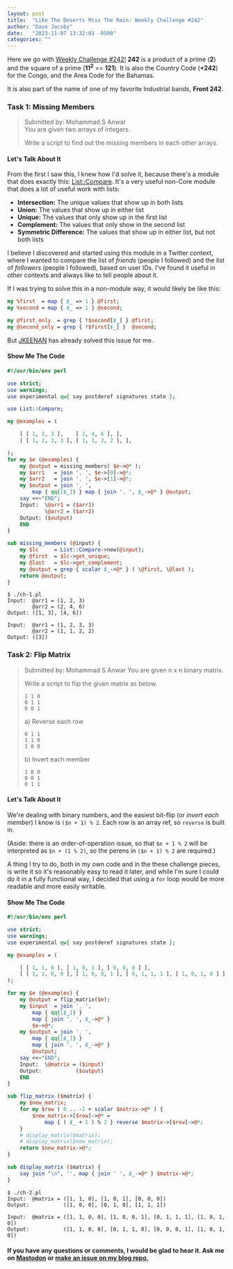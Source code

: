 ```yaml
---
layout: post
title:  "Like The Deserts Miss The Rain: Weekly Challenge #242"
author: "Dave Jacoby"
date:   "2023-11-07 13:32:03 -0500"
categories: ""
---
```


Here we go with [Weekly Challenge #242!](https://theweeklychallenge.org/blog/perl-weekly-challenge-242/) **242** is a product of a prime (**2**) and the square of a prime (**11<sup>2</sup>** == **121**). It is also the Country Code (**+242**) for the Congo, and the Area Code for the Bahamas.

It is also part of the name of one of my favorite Industrial bands, **Front 242**.

### Task 1: Missing Members
>
> Submitted by: Mohammad S Anwar  
> You are given two arrays of integers.  
>
> Write a script to find out the missing members in each other arrays.  

#### Let's Talk About It

From the first I saw this, I knew how I'd solve it, because there's a module that does exactly this: [List::Compare](https://metacpan.org/pod/List::Compare). It's a very useful non-Core module that does a lot of useful work with lists:

* **Intersection:** The unique values that show up in both lists
* **Union:** The values that show up in either list
* **Unique:** The values that only show up in the first list
* **Complement:** The values that only show in the second list
* **Symmetric Difference:** The values that show up in either list, but not both lists

I believe I discovered and started using this module in a Twitter context, where I wanted to compare the list of *friends* (people I followed) and the list of *followers* (people I followed), based on user IDs. I've found it useful in other contexts and always like to tell people about it.

If I was trying to solve this in a non-module way, it would likely be like this:

```perl
my %first  = map { $_ => 1 } @first;
my %second = map { $_ => 1 } @second;

my @first_only  = grep { !$second[$_] } @first;
my @second_only = grep { !$first[$_] }  @second;
```

But [JKEENAN](https://metacpan.org/author/JKEENAN) has already solved this issue for me.

#### Show Me The Code

```perl
#!/usr/bin/env perl

use strict;
use warnings;
use experimental qw{ say postderef signatures state };

use List::Compare;

my @examples = (

    [ [ 1, 2, 3 ],    [ 2, 4, 6 ], ],
    [ [ 1, 2, 3, 3 ], [ 1, 1, 2, 2 ], ],

);
for my $e (@examples) {
    my @output = missing_members( $e->@* );
    my $arr1   = join ', ', $e->[0]->@*;
    my $arr2   = join ', ', $e->[1]->@*;
    my $output = join ', ',
        map { qq{[$_]} } map { join ', ', $_->@* } @output;
    say <<~"END";
    Input:  \@arr1 = ($arr1)
            \@arr2 = ($arr2)
    Output: ($output)
    END
}

sub missing_members (@input) {
    my $lc     = List::Compare->new(@input);
    my @first  = $lc->get_unique;
    my @last   = $lc->get_complement;
    my @output = grep { scalar $_->@* } ( \@first, \@last );
    return @output;
}
```

```text
$ ./ch-1.pl 
Input:  @arr1 = (1, 2, 3)
        @arr2 = (2, 4, 6)
Output: ([1, 3], [4, 6])

Input:  @arr1 = (1, 2, 3, 3)
        @arr2 = (1, 1, 2, 2)
Output: ([3])
```

### Task 2: Flip Matrix
>
> Submitted by: Mohammad S Anwar
> You are given n x n binary matrix.
>
> Write a script to flip the given matrix as below.
>
> ``` text
> 1 1 0
> 0 1 1
> 0 0 1
> ```
>
> a) Reverse each row
>
> ``` text
> 0 1 1
> 1 1 0
> 1 0 0
> ```
>
> b) Invert each member
>
> ``` text
> 1 0 0
> 0 0 1
> 0 1 1
> ```

#### Let's Talk About It

We're dealing with binary numbers, and the easiest bit-flip (or *invert each member*) I know is `($n + 1) % 2`. Each row is an array ref, so `reverse` is built in.

(Aside: there is an order-of-operation issue, so that `$n + 1 % 2` will be interpreted as `$n + (1 % 2)`, so the perens in `($n + 1) % 2` are required.)

A thing I try to do, both in my own code and in the these challenge pieces, is write it so it's reasonably easy to read it later, and while I'm sure I could do it in a fully functional way, I decided that using a `for` loop would be more readable and more easily writable.

#### Show Me The Code

```perl
#!/usr/bin/env perl

use strict;
use warnings;
use experimental qw{ say postderef signatures state };

my @examples = (

    [ [ 1, 1, 0 ], [ 1, 0, 1 ], [ 0, 0, 0 ] ],
    [ [ 1, 1, 0, 0 ], [ 1, 0, 0, 1 ], [ 0, 1, 1, 1 ], [ 1, 0, 1, 0 ] ],
);

for my $e (@examples) {
    my @output = flip_matrix($e);
    my $input  = join ', ', 
        map { qq{[$_]} } 
        map { join ', ', $_->@* } 
        $e->@*;
    my $output = join ', ',
        map { qq{[$_]} } 
        map { join ', ', $_->@* } 
        @output;
    say <<~"END";
    Input:  \@matrix = ($input)
    Output:           ($output)
    END
}

sub flip_matrix ($matrix) {
    my $new_matrix;
    for my $row ( 0 .. -1 + scalar $matrix->@* ) {
        $new_matrix->[$row]->@* =
            map { ( $_ + 1 ) % 2 } reverse $matrix->[$row]->@*;
    }
    # display_matrix($matrix);
    # display_matrix($new_matrix);
    return $new_matrix->@*;
}

sub display_matrix ($matrix) {
    say join "\n", '', map { join ' ', $_->@* } $matrix->@*;
}
```

```text
$ ./ch-2.pl 
Input:  @matrix = ([1, 1, 0], [1, 0, 1], [0, 0, 0])
Output:           ([1, 0, 0], [0, 1, 0], [1, 1, 1])

Input:  @matrix = ([1, 1, 0, 0], [1, 0, 0, 1], [0, 1, 1, 1], [1, 0, 1, 0])
Output:           ([1, 1, 0, 0], [0, 1, 1, 0], [0, 0, 0, 1], [1, 0, 1, 0])
```

#### If you have any questions or comments, I would be glad to hear it. Ask me on [Mastodon](https://mastodon.xyz/@jacobydave) or [make an issue on my blog repo.](https://github.com/jacoby/jacoby.github.io)
